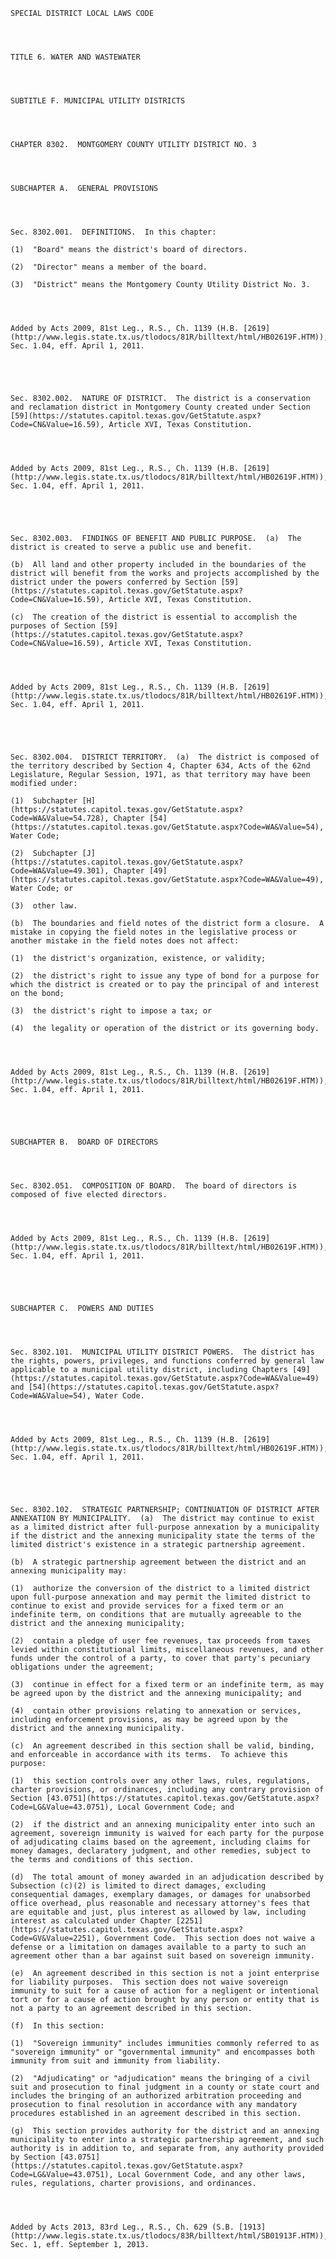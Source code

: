 ﻿
    
    
    	
    					
    
    
    SPECIAL DISTRICT LOCAL LAWS CODE
    
      
    
    
    TITLE 6. WATER AND WASTEWATER
    
      
    
    
    SUBTITLE F. MUNICIPAL UTILITY DISTRICTS
    
      
    
    
    CHAPTER 8302.  MONTGOMERY COUNTY UTILITY DISTRICT NO. 3
    
      
    
    
    SUBCHAPTER A.  GENERAL PROVISIONS
    
      
    
    
    Sec. 8302.001.  DEFINITIONS.  In this chapter: 
    
    (1)  "Board" means the district's board of directors.
    
    (2)  "Director" means a member of the board.
    
    (3)  "District" means the Montgomery County Utility District No. 3.
    
    
    
    
    Added by Acts 2009, 81st Leg., R.S., Ch. 1139 (H.B. [2619](http://www.legis.state.tx.us/tlodocs/81R/billtext/html/HB02619F.HTM)), Sec. 1.04, eff. April 1, 2011.
    
    
    
    
    
    Sec. 8302.002.  NATURE OF DISTRICT.  The district is a conservation and reclamation district in Montgomery County created under Section [59](https://statutes.capitol.texas.gov/GetStatute.aspx?Code=CN&Value=16.59), Article XVI, Texas Constitution.
    
    
    
    
    Added by Acts 2009, 81st Leg., R.S., Ch. 1139 (H.B. [2619](http://www.legis.state.tx.us/tlodocs/81R/billtext/html/HB02619F.HTM)), Sec. 1.04, eff. April 1, 2011.
    
    
    
    
    
    Sec. 8302.003.  FINDINGS OF BENEFIT AND PUBLIC PURPOSE.  (a)  The district is created to serve a public use and benefit.
    
    (b)  All land and other property included in the boundaries of the district will benefit from the works and projects accomplished by the district under the powers conferred by Section [59](https://statutes.capitol.texas.gov/GetStatute.aspx?Code=CN&Value=16.59), Article XVI, Texas Constitution.
    
    (c)  The creation of the district is essential to accomplish the purposes of Section [59](https://statutes.capitol.texas.gov/GetStatute.aspx?Code=CN&Value=16.59), Article XVI, Texas Constitution.
    
    
    
    
    Added by Acts 2009, 81st Leg., R.S., Ch. 1139 (H.B. [2619](http://www.legis.state.tx.us/tlodocs/81R/billtext/html/HB02619F.HTM)), Sec. 1.04, eff. April 1, 2011.
    
    
    
    
    
    Sec. 8302.004.  DISTRICT TERRITORY.  (a)  The district is composed of the territory described by Section 4, Chapter 634, Acts of the 62nd Legislature, Regular Session, 1971, as that territory may have been modified under:
    
    (1)  Subchapter [H](https://statutes.capitol.texas.gov/GetStatute.aspx?Code=WA&Value=54.728), Chapter [54](https://statutes.capitol.texas.gov/GetStatute.aspx?Code=WA&Value=54), Water Code;
    
    (2)  Subchapter [J](https://statutes.capitol.texas.gov/GetStatute.aspx?Code=WA&Value=49.301), Chapter [49](https://statutes.capitol.texas.gov/GetStatute.aspx?Code=WA&Value=49), Water Code; or
    
    (3)  other law.
    
    (b)  The boundaries and field notes of the district form a closure.  A mistake in copying the field notes in the legislative process or another mistake in the field notes does not affect:
    
    (1)  the district's organization, existence, or validity;
    
    (2)  the district's right to issue any type of bond for a purpose for which the district is created or to pay the principal of and interest on the bond;
    
    (3)  the district's right to impose a tax; or
    
    (4)  the legality or operation of the district or its governing body.
    
    
    
    
    Added by Acts 2009, 81st Leg., R.S., Ch. 1139 (H.B. [2619](http://www.legis.state.tx.us/tlodocs/81R/billtext/html/HB02619F.HTM)), Sec. 1.04, eff. April 1, 2011.
    
    
    
    
    
    SUBCHAPTER B.  BOARD OF DIRECTORS
    
      
    
    
    Sec. 8302.051.  COMPOSITION OF BOARD.  The board of directors is composed of five elected directors.
    
    
    
    
    Added by Acts 2009, 81st Leg., R.S., Ch. 1139 (H.B. [2619](http://www.legis.state.tx.us/tlodocs/81R/billtext/html/HB02619F.HTM)), Sec. 1.04, eff. April 1, 2011.
    
    
    
    
    
    SUBCHAPTER C.  POWERS AND DUTIES
    
      
    
    
    Sec. 8302.101.  MUNICIPAL UTILITY DISTRICT POWERS.  The district has the rights, powers, privileges, and functions conferred by general law applicable to a municipal utility district, including Chapters [49](https://statutes.capitol.texas.gov/GetStatute.aspx?Code=WA&Value=49) and [54](https://statutes.capitol.texas.gov/GetStatute.aspx?Code=WA&Value=54), Water Code.
    
    
    
    
    Added by Acts 2009, 81st Leg., R.S., Ch. 1139 (H.B. [2619](http://www.legis.state.tx.us/tlodocs/81R/billtext/html/HB02619F.HTM)), Sec. 1.04, eff. April 1, 2011.
    
    
    
    
    
    Sec. 8302.102.  STRATEGIC PARTNERSHIP; CONTINUATION OF DISTRICT AFTER ANNEXATION BY MUNICIPALITY.  (a)  The district may continue to exist as a limited district after full-purpose annexation by a municipality if the district and the annexing municipality state the terms of the limited district's existence in a strategic partnership agreement.
    
    (b)  A strategic partnership agreement between the district and an annexing municipality may:
    
    (1)  authorize the conversion of the district to a limited district upon full-purpose annexation and may permit the limited district to continue to exist and provide services for a fixed term or an indefinite term, on conditions that are mutually agreeable to the district and the annexing municipality;
    
    (2)  contain a pledge of user fee revenues, tax proceeds from taxes levied within constitutional limits, miscellaneous revenues, and other funds under the control of a party, to cover that party's pecuniary obligations under the agreement;
    
    (3)  continue in effect for a fixed term or an indefinite term, as may be agreed upon by the district and the annexing municipality; and
    
    (4)  contain other provisions relating to annexation or services, including enforcement provisions, as may be agreed upon by the district and the annexing municipality.
    
    (c)  An agreement described in this section shall be valid, binding, and enforceable in accordance with its terms.  To achieve this purpose:
    
    (1)  this section controls over any other laws, rules, regulations, charter provisions, or ordinances, including any contrary provision of Section [43.0751](https://statutes.capitol.texas.gov/GetStatute.aspx?Code=LG&Value=43.0751), Local Government Code; and
    
    (2)  if the district and an annexing municipality enter into such an agreement, sovereign immunity is waived for each party for the purpose of adjudicating claims based on the agreement, including claims for money damages, declaratory judgment, and other remedies, subject to the terms and conditions of this section.
    
    (d)  The total amount of money awarded in an adjudication described by Subsection (c)(2) is limited to direct damages, excluding consequential damages, exemplary damages, or damages for unabsorbed office overhead, plus reasonable and necessary attorney's fees that are equitable and just, plus interest as allowed by law, including interest as calculated under Chapter [2251](https://statutes.capitol.texas.gov/GetStatute.aspx?Code=GV&Value=2251), Government Code.  This section does not waive a defense or a limitation on damages available to a party to such an agreement other than a bar against suit based on sovereign immunity.
    
    (e)  An agreement described in this section is not a joint enterprise for liability purposes.  This section does not waive sovereign immunity to suit for a cause of action for a negligent or intentional tort or for a cause of action brought by any person or entity that is not a party to an agreement described in this section.
    
    (f)  In this section:
    
    (1)  "Sovereign immunity" includes immunities commonly referred to as "sovereign immunity" or "governmental immunity" and encompasses both immunity from suit and immunity from liability.
    
    (2)  "Adjudicating" or "adjudication" means the bringing of a civil suit and prosecution to final judgment in a county or state court and includes the bringing of an authorized arbitration proceeding and prosecution to final resolution in accordance with any mandatory procedures established in an agreement described in this section.
    
    (g)  This section provides authority for the district and an annexing municipality to enter into a strategic partnership agreement, and such authority is in addition to, and separate from, any authority provided by Section [43.0751](https://statutes.capitol.texas.gov/GetStatute.aspx?Code=LG&Value=43.0751), Local Government Code, and any other laws, rules, regulations, charter provisions, and ordinances.
    
    
    
    
    Added by Acts 2013, 83rd Leg., R.S., Ch. 629 (S.B. [1913](http://www.legis.state.tx.us/tlodocs/83R/billtext/html/SB01913F.HTM)), Sec. 1, eff. September 1, 2013.
    
    
    
    
    				
